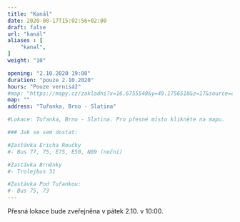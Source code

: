 ```yaml
---
title: "Kanál"
date: 2020-08-17T15:02:56+02:00
draft: false
url: "kanál"
aliases : [
    "kanal",
]
weight: "10"

opening: "2.10.2020 19:00"
duration: "pouze 2.10.2020"
hours: "Pouze vernisáž"
#map: "https://mapy.cz/zakladni?x=16.6755548&y=49.1756518&z=17&source=coor&id=16.675404629967574%2C49.17613221437531"
map: ""
address: "Tuřanka, Brno - Slatina"

#Lokace: Tuřanka, Brno - Slatina. Pro přesné místo klikněte na mapu.

### Jak se sem dostat:

#Zastávka Ericha Roučky
#- Bus 77, 75, E75, E50, N89 (noční)

#Zastávka Brněnky
#- Trolejbus 31

#Zastávka Pod Tuřankou:
#- Bus 75, 73
---
```


Přesná lokace bude zveřejněna v pátek 2.10. v 10:00.

